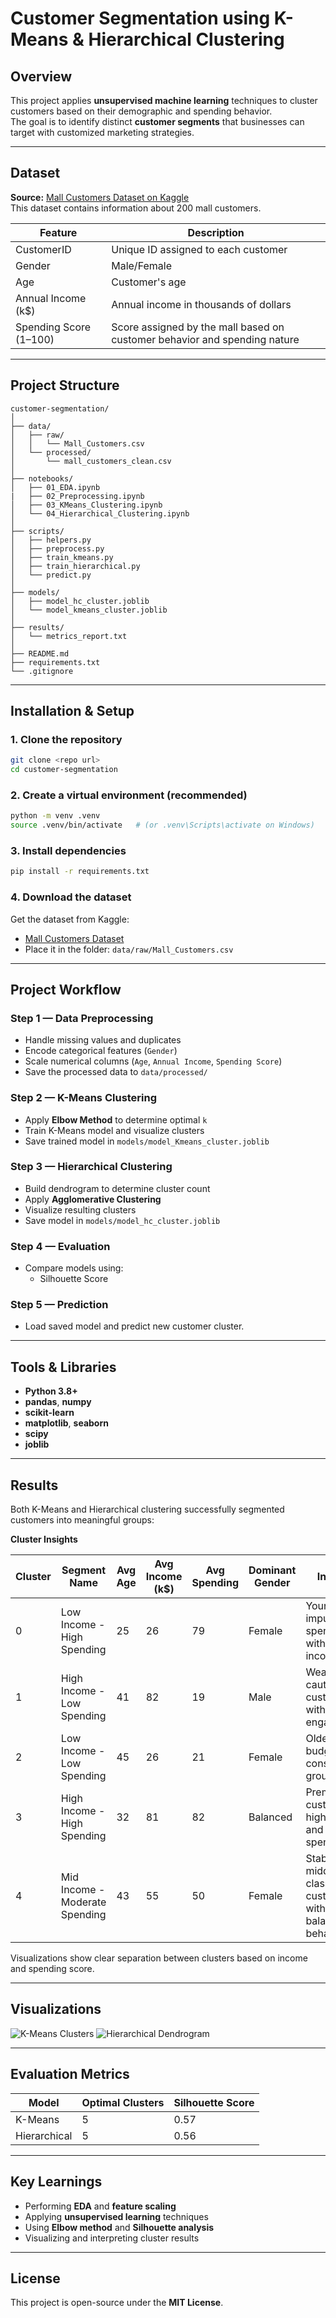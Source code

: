 # Customer Segmentation using K-Means & Hierarchical Clustering

## Overview
This project applies **unsupervised machine learning** techniques to cluster customers based on their demographic and spending behavior.  
The goal is to identify distinct **customer segments** that businesses can target with customized marketing strategies.

---

## Dataset
**Source:** [Mall Customers Dataset on Kaggle](https://www.kaggle.com/datasets/shwetabh123/mall-customers)  
This dataset contains information about 200 mall customers.

| Feature | Description |
|----------|--------------|
| CustomerID | Unique ID assigned to each customer |
| Gender | Male/Female |
| Age | Customer's age |
| Annual Income (k$) | Annual income in thousands of dollars |
| Spending Score (1–100) | Score assigned by the mall based on customer behavior and spending nature |

---

## Project Structure

```
customer-segmentation/
│
├── data/
│   ├── raw/
│   │   └── Mall_Customers.csv
│   └── processed/
│       └── mall_customers_clean.csv
│
├── notebooks/
│   ├── 01_EDA.ipynb
|   ├── 02_Preprocessing.ipynb
│   ├── 03_KMeans_Clustering.ipynb
│   └── 04_Hierarchical_Clustering.ipynb
│
├── scripts/
│   ├── helpers.py
│   ├── preprocess.py
│   ├── train_kmeans.py
│   ├── train_hierarchical.py
│   └── predict.py
│
├── models/
│   ├── model_hc_cluster.joblib
│   └── model_kmeans_cluster.joblib
│
├── results/
│   └── metrics_report.txt
│
├── README.md
├── requirements.txt
└── .gitignore
```

---

## Installation & Setup

### 1. Clone the repository
```bash
git clone <repo url>
cd customer-segmentation
```

### 2. Create a virtual environment (recommended)
```bash
python -m venv .venv
source .venv/bin/activate   # (or .venv\Scripts\activate on Windows)
```

### 3. Install dependencies
```bash
pip install -r requirements.txt
```

### 4. Download the dataset
Get the dataset from Kaggle:
- [Mall Customers Dataset](https://www.kaggle.com/datasets/shwetabh123/mall-customers)
- Place it in the folder: `data/raw/Mall_Customers.csv`

---

## Project Workflow

### Step 1 — Data Preprocessing
- Handle missing values and duplicates  
- Encode categorical features (`Gender`)  
- Scale numerical columns (`Age`, `Annual Income`, `Spending Score`)  
- Save the processed data to `data/processed/`

### Step 2 — K-Means Clustering
- Apply **Elbow Method** to determine optimal `k`  
- Train K-Means model and visualize clusters  
- Save trained model in `models/model_Kmeans_cluster.joblib`

### Step 3 — Hierarchical Clustering
- Build dendrogram to determine cluster count  
- Apply **Agglomerative Clustering**  
- Visualize resulting clusters  
- Save model in `models/model_hc_cluster.joblib`

### Step 4 — Evaluation
- Compare models using:
  - Silhouette Score

### Step 5 — Prediction
- Load saved model and predict new customer cluster.

---

## Tools & Libraries
- **Python 3.8+**
- **pandas**, **numpy**
- **scikit-learn**
- **matplotlib**, **seaborn**
- **scipy**
- **joblib**

---

## Results
Both K-Means and Hierarchical clustering successfully segmented customers into meaningful groups:

**Cluster Insights**

| Cluster | Segment Name | Avg Age | Avg Income (k$) | Avg Spending | Dominant Gender | Insights |
|----------|---------------|----------|-----------------|---------------|----------------|-----------|
| 0 | Low Income - High Spending | 25 | 26 | 79 | Female | Young, impulsive spenders with lower income. |
| 1 | High Income - Low Spending | 41 | 82 | 19 | Male | Wealthy but cautious customers with low engagement. |
| 2 | Low Income - Low Spending | 45 | 26 | 21 | Female | Older, budget-conscious group. |
| 3 | High Income - High Spending | 32 | 81 | 82 | Balanced | Premium customers high loyalty and spending. |
| 4 | Mid Income - Moderate Spending | 43 | 55 | 50 | Female | Stable, middle-class customers with balanced behavior. |

Visualizations show clear separation between clusters based on income and spending score.

---

## Visualizations
![K-Means Clusters](./results/cluster_visualizations/kmeans_clusters.png)
![Hierarchical Dendrogram](./results/cluster_visualizations/hierarchical_dendrogram.png)

---

## Evaluation Metrics
| Model | Optimal Clusters | Silhouette Score 
|--------|------------------|------------------|
| K-Means | 5 | 0.57 |
| Hierarchical | 5 | 0.56 

---

## Key Learnings
- Performing **EDA** and **feature scaling**
- Applying **unsupervised learning** techniques
- Using **Elbow method** and **Silhouette analysis**
- Visualizing and interpreting cluster results

---

## License
This project is open-source under the **MIT License**.

